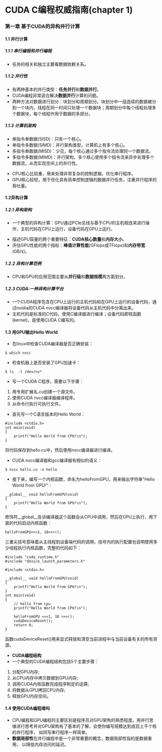 # CUDA C编程权威指南(chapter 1)
### 第一章 基于CUDA的异构并行计算
#### 1.1 并行计算
##### 1.1.1 串行编程和并行编程
- 任务的相关和独立主要看数据依赖关系。

##### 1.1.2 并行性
- 有两种基本的并行类型：**任务并行**和**数据并行**。
- CUDA编程非常适合解决**数据并行**计算的问题。
- 两种方法对数据进行划分：块划分和周期划分。块划分中一组连续的数据被分到一个块内，线程在同一时间只处理一个数据块；周期划分中每个线程处理多个数据块，每个线程作用于数据的多部分。
##### 1.1.3 计算机架构
- 单指令单数据(SISD)：只有一个核心。
- 单指令多数据(SIMD)：并行架构类型，计算机上有多个核心。
- 多指令单数据(MISD)：少见，每个核心通过多个指令流处理同一个数据流。
- 多指令多数据(MIMD)：并行架构，多个核心使用多个指令流来异步处理多个数据流，从而实现空间上的并行性。

* CPU核心比较重，用来处理非常复杂的控制逻辑，优化串行程序。
* GPU核心较轻，用于优化具有简单控制逻辑的数据并行任务，注重并行程序的吞吐量。

#### 1.2异构计算
##### 1.2.1 异构架构
- 一个典型的异构计算：GPU通过PCIe总线与基于CPU的主机相连来进行操作，主机代码在CPU上运行，设备代码在GPU上运行。

* 描述GPU容量的两个重要特征：**CUDA核心数量**和**内存大小**。
* 评估GPU性能的两个指标：**峰值计算性能**(GFlops或TFlops)和**内存带宽**(GB/s)。

##### 1.2.2 异构计算范例
- CPU和GPU的应用范围主要从**并行级**和**数据规模**两方面划分。

##### 1.2.3 CUDA:一种异构计算平台
- 一个CUDA程序包含在CPU上运行的主机代码和在GPU上运行的设备代码，通过nvidia的CUDA nvcc编译器将设备代码从主机代码中分离出来。
- 主机代码是标准的C代码，使用C编译器进行编译；设备代码即核函数(kernel)，是使用CUDA C编写的。

#### 1.3 用GPU输出Hello World
- 在linux中检查CUDA编译器是否正确安装：
```
$ which nvcc
```
- 检查机器上是否安装了GPU加速卡：
```
$ ls  -l /dev/nv*
```
- 写一个CUDA C程序，需要以下步骤：
1. 用专用扩展名.cu创建一个源文件。
2. 使用CUDA nvcc编译器编译程序。
3. 从命令行执行可执行文件。

- 首先写一个C语言版本的Hello World：

```
#include <stdio.h>
int main(void)
{
    printf("Hello World from CPU!\n");
}
```

将代码保存到hello.cu中，然后使用nvcc编译器进行编译。

- CUDA nvcc编译器和gcc编译器有相似的语义：
```
$ nvcc hello.cu -o hello
```

- 接下来，编写一个内核函数，命名为helloFromGPU，用来输出字符串"Hello World from GPU!"：
```
__global__ void helloFromGPU(void)
{
	printf("Hello World from GPU!\n");
}
```
修饰符__global__告诉编译器这个函数会从CPU中调用，然后在GPU上执行，用下面的代码启动内核函数：
```
helloFromGPU<<<1, 10>>>();
```
三重尖括号意味着从主线程到设备端代码的调用，括号内的执行配置也说明使用多少线程执行内核函数，完整的代码如下：
```
#include "cuda_runtime.h"
#include "device_launch_parameters.h"

#include <stdio.h>

__global__ void helloFromGPU(void)
{
	printf("Hello World from GPU!\n");
}
int main(void)
{
	// hello from cpu
	printf("Hello World from CPU!\n");

	helloFromGPU <<<1, 10 >>>();
	cudaDeviceReset();
	return 0;
}
```
函数cudaDeviceReset()用来显式释放和清空当前进程中与当前设备有关的所有资源。

- **CUDA编程结构**
- 一个典型的CUDA编程结构包括5个主要步骤：
1. 分配GPU内存;
2. 从CPU内存中拷贝数据到GPU内存;
3. 调用CUDA内核函数完成程序制定的运算;
4. 将数据从GPU拷回CPU内存;
5. 释放GPU内存空间。

#### 1.4 使用CUDA编程难吗
- CPU编程和GPU编程的主要区别是程序员对GPU架构的熟悉程度。用并行思维进行思考并对GPU架构有了基本的了解，会使你编写规模达到成百上千个核的并行程序， 如同写串行程序一样简单。
- **数据局部性**在并行编程中是一个非常重要的概念，数据局部性指的是数据重用， 以降低内存访问的延迟。
